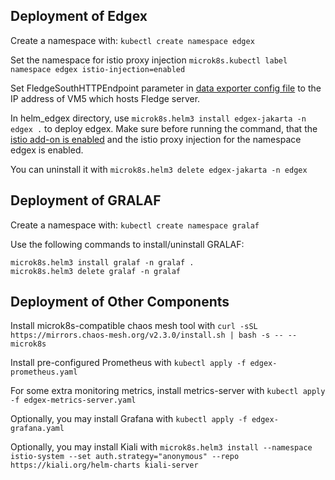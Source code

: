 ## Deployment of Edgex

Create a namespace with: `kubectl create namespace edgex`

Set the namespace for istio proxy injection `microk8s.kubectl label namespace edgex istio-injection=enabled`

Set FledgeSouthHTTPEndpoint parameter in [data exporter config file](helm_edgex/templates/edgex-exporter-fledge/edgex-exporter-fledge-configmap.yaml#L76) to the IP address of VM5 which hosts Fledge server. 

In helm_edgex directory, use `microk8s.helm3 install edgex-jakarta -n edgex .` to deploy edgex. Make sure before running the command, that the [istio add-on is enabled](/README.md#-wrench-deployment) and the istio proxy injection for the namespace edgex is enabled. 

You can uninstall it with `microk8s.helm3 delete edgex-jakarta -n edgex
`
## Deployment of GRALAF

Create a namespace with: `kubectl create namespace gralaf`

Use the following commands to install/uninstall GRALAF:
```
microk8s.helm3 install gralaf -n gralaf .
microk8s.helm3 delete gralaf -n gralaf
```

## Deployment of Other Components
Install microk8s-compatible chaos mesh tool with `curl -sSL https://mirrors.chaos-mesh.org/v2.3.0/install.sh | bash -s -- --microk8s`

Install pre-configured Prometheus with `kubectl apply -f edgex-prometheus.yaml`

For some extra monitoring metrics, install metrics-server with  `kubectl apply -f edgex-metrics-server.yaml`

Optionally, you may install Grafana with `kubectl apply -f edgex-grafana.yaml`

Optionally, you may install Kiali with `microk8s.helm3 install --namespace istio-system --set auth.strategy="anonymous" --repo https://kiali.org/helm-charts kiali-server `

